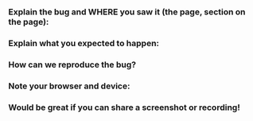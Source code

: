 ### Explain the bug and WHERE you saw it (the page, section on the page):

### Explain what you expected to happen:

### How can we reproduce the bug?

### Note your browser and device:

### Would be great if you can share a screenshot or recording!
